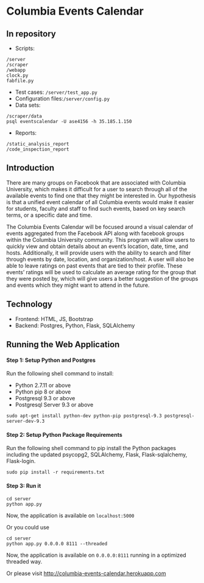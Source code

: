 # Columbia Events Calendar

## In repository
* Scripts:
```
/server
/scraper
/webapp
clock.py
fabfile.py
```
* Test cases: `/server/test_app.py`
* Configuration files:`/server/config.py`
* Data sets: 
```
/scraper/data
psql eventscalendar -U ase4156 -h 35.185.1.150
```
* Reports:
```
/static_analysis_report
/code_inspection_report
```

## Introduction

There are many groups on Facebook that are associated with Columbia University, which makes it difficult for a user to search through all of the available events to find one that they might be interested in. Our hypothesis is that a unified event calendar of all Columbia events would make it easier for students, faculty and staff to find such events, based on key search terms, or a specific date and time. 
  
The Columbia Events Calendar will be focused around a visual calendar of events aggregated from the Facebook API along with facebook groups within the Columbia University community. This program will allow users to quickly view and obtain details about an event’s location, date, time, and hosts. Additionally, it will provide users with the ability to search and filter through events by date, location, and organization/host. A user will also be able to leave ratings on past events that are tied to their profile. These events’ ratings will be used to calculate an average rating for the group that they were posted by, which will give users a better suggestion of the groups and events which they might want to attend in the future. 

## Technology

* Frontend: HTML, JS, Bootstrap
* Backend: Postgres, Python, Flask, SQLAlchemy

## Running the Web Application

#### Step 1: Setup Python and Postgres

Run the following shell command to install:
* Python 2.7.11 or above
* Python pip 8 or above
* Postgresql 9.3 or above
* Postgresql Server 9.3 or above
```
sudo apt-get install python-dev python-pip postgresql-9.3 postgresql-server-dev-9.3
```

#### Step 2: Setup Python Package Requirements

Run the following shell command to pip install the Python packages including the updated psycopg2, SQLAlchemy, Flask, Flask-sqlalchemy, Flask-login.
```
sudo pip install -r requirements.txt
```

#### Step 3: Run it

```
cd server
python app.py
```
Now, the application is available on `localhost:5000`

Or you could use
```
cd server
python app.py 0.0.0.0 8111 --threaded
```
Now, the application is available on `0.0.0.0:8111` running in a optimized threaded way.

Or please visit http://columbia-events-calendar.herokuapp.com
